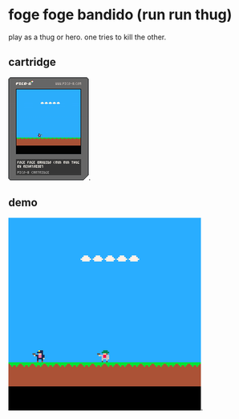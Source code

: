 # foge foge bandido (run run thug)

play as a thug or hero.
one tries to kill the other.

## cartridge

![Alt text](ffb.p8.png "foge foge bandido").

## demo

![Alt text](ffb_0.gif "foge foge bandido demo").
